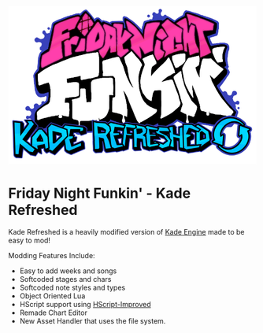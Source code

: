 ![Engine logo](art/engineArt/fullLogo.png)

# Friday Night Funkin' - Kade Refreshed

Kade Refreshed is a heavily modified version of [Kade Engine](https://github.com/KadeDev/Kade-Engine) made to be easy to mod!

Modding Features Include:
- Easy to add weeks and songs
- Softcoded stages and chars
- Softcoded note styles and types
- Object Oriented Lua
- HScript support using [HScript-Improved](https://github.com/FNF-CNE-Devs/hscript-improved)
- Remade Chart Editor
- New Asset Handler that uses the file system.